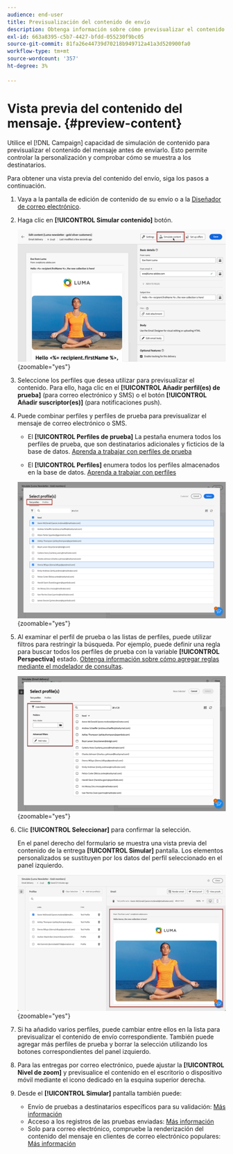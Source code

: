 ```yaml
---
audience: end-user
title: Previsualización del contenido de envío
description: Obtenga información sobre cómo previsualizar el contenido de la entrega con la interfaz de usuario web de Campaign
exl-id: 663a8395-c5b7-4427-bfdd-055230f9bc05
source-git-commit: 81fa26e44739d70218b949712a41a3d520900fa0
workflow-type: tm+mt
source-wordcount: '357'
ht-degree: 3%

---
```



# Vista previa del contenido del mensaje. {#preview-content}

Utilice el [!DNL Campaign] capacidad de simulación de contenido para previsualizar el contenido del mensaje antes de enviarlo. Esto permite controlar la personalización y comprobar cómo se muestra a los destinatarios.

Para obtener una vista previa del contenido del envío, siga los pasos a continuación.

1. Vaya a la pantalla de edición de contenido de su envío o a la [Diseñador de correo electrónico](../email/get-started-email-designer.md).

1. Haga clic en **[!UICONTROL Simular contenido]** botón.

   ![](assets/simulate-button.png){zoomable=&quot;yes&quot;}

1. Seleccione los perfiles que desea utilizar para previsualizar el contenido. Para ello, haga clic en el **[!UICONTROL Añadir perfil(es) de prueba]** (para correo electrónico y SMS) o el botón **[!UICONTROL Añadir suscriptor(es)]** (para notificaciones push).

1. Puede combinar perfiles y perfiles de prueba para previsualizar el mensaje de correo electrónico o SMS.

   * El **[!UICONTROL Perfiles de prueba]** La pestaña enumera todos los perfiles de prueba, que son destinatarios adicionales y ficticios de la base de datos. [Aprenda a trabajar con perfiles de prueba](../audience/test-profiles.md)

   * El **[!UICONTROL Perfiles]** enumera todos los perfiles almacenados en la base de datos. [Aprenda a trabajar con perfiles](../audience/about-recipients.md)

   ![](assets/simulate-select-profiles.png){zoomable=&quot;yes&quot;}

1. Al examinar el perfil de prueba o las listas de perfiles, puede utilizar filtros para restringir la búsqueda. Por ejemplo, puede definir una regla para buscar todos los perfiles de prueba con la variable **[!UICONTROL Perspectiva]** estado. [Obtenga información sobre cómo agregar reglas mediante el modelador de consultas](../query/query-modeler-overview.md).

   ![](assets/simulate-test-profile-filter.png){zoomable=&quot;yes&quot;}

1. Clic **[!UICONTROL Seleccionar]** para confirmar la selección.

   En el panel derecho del formulario se muestra una vista previa del contenido de la entrega **[!UICONTROL Simular]** pantalla. Los elementos personalizados se sustituyen por los datos del perfil seleccionado en el panel izquierdo.

   ![](assets/simulate-preview.png){zoomable=&quot;yes&quot;}

1. Si ha añadido varios perfiles, puede cambiar entre ellos en la lista para previsualizar el contenido de envío correspondiente. También puede agregar más perfiles de prueba y borrar la selección utilizando los botones correspondientes del panel izquierdo.

1. Para las entregas por correo electrónico, puede ajustar la **[!UICONTROL Nivel de zoom]** y previsualice el contenido en el escritorio o dispositivo móvil mediante el icono dedicado en la esquina superior derecha.

1. Desde el **[!UICONTROL Simular]** pantalla también puede:
   * Envío de pruebas a destinatarios específicos para su validación: [Más información](test-deliveries.md)
   * Acceso a los registros de las pruebas enviadas: [Más información](test-deliveries.md#access-test-deliveries)
   * Solo para correo electrónico, compruebe la renderización del contenido del mensaje en clientes de correo electrónico populares: [Más información](email-rendering.md)



